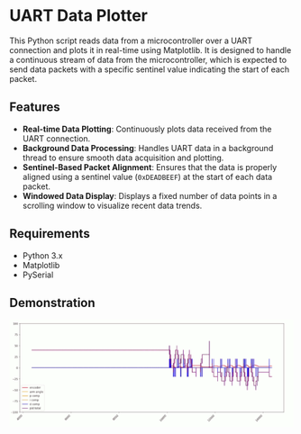 # UART Data Plotter

This Python script reads data from a microcontroller over a UART connection and plots it in real-time using Matplotlib. It is designed to handle a continuous stream of data from the microcontroller, which is expected to send data packets with a specific sentinel value indicating the start of each packet.

## Features

- **Real-time Data Plotting**: Continuously plots data received from the UART connection.
- **Background Data Processing**: Handles UART data in a background thread to ensure smooth data acquisition and plotting.
- **Sentinel-Based Packet Alignment**: Ensures that the data is properly aligned using a sentinel value (`0xDEADBEEF`) at the start of each data packet.
- **Windowed Data Display**: Displays a fixed number of data points in a scrolling window to visualize recent data trends.

## Requirements

- Python 3.x
- Matplotlib
- PySerial

## Demonstration

<img src="./pendulum_opt_scale.gif" alt="Python Plot" width="700"/>
